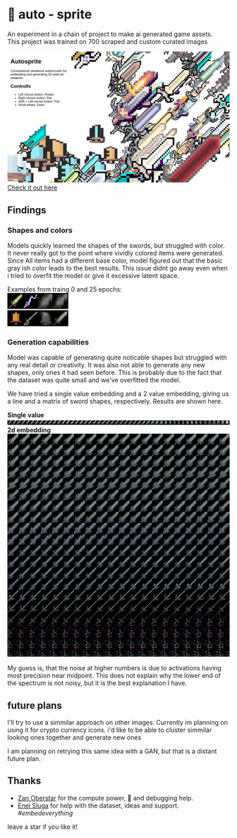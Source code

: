 # 🤖 auto - sprite

An experiment in a chain of project to make ai generated game assets.  
This project was trained on 700 scraped and custom curated images

![embeddings](docs/web.png)  
[Check it out here]()

## Findings

### Shapes and colors

Models quickly learned the shapes of the swords, but struggled with color. It never really got to the point where vividly colored items were generated. Since All items had a different base color, model figured out that the basic gray ish color leads to the best results. This issue didnt go away even when i tried to overfit the model or give it excessive latent space.

Examples from traing 0 and 25 epochs:  
![0 epoch example](docs/reconstruction0.png)  
![25 epoch example](docs/reconstruction25.png)

### Generation capabilities

Model was capable of generating quite noticable shapes but struggled with any real detail or creativity. It was also not able to generate any new shapes, only ones it had seen before. This is probably due to the fact that the dataset was quite small and we've overfitted the model.

We have tried a single value embedding and a 2 value embedding, giving us a line and a matrix of sword shapes, respectively. Results are shown here. 

**Single value**
![single value embedding](docs/latent.png)  
**2d embedding**
![single value embedding](docs/latend2d.png)  

My guess is, that the noise at higher numbers is due to activations having most precision near midpoint. This does not explain why the lower end of the spectrum is not noisy, but it is the best explanation I have.

## future plans

I'll try to use a simmilar approach on other images. Currently im planning on using it for crypto currency icons. i'd like to be able to cluster simmilar looking ones together and generate new ones

I am planning on retrying this same idea with a GAN, but that is a distant future plan.

## Thanks

- [Zan Oberstar](https://github.com/gendestry) for the compute power, 🍺 and debugging help.
- [Enei Sluga](https://github.com/smufa) for help with the dataset, ideas and support. *#embedeverything*

leave a star if you like it!  
